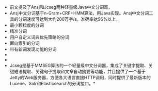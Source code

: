 * 前文提及了Ansj和Jcseg两种轻量级Java中文分词器，
* Ansj中文分词基于n-Gram+CRF+HMM算法，用Java实现。Ansj中文分词工具的分词速度可达到大约200万字/s，准确率达96%以上。
* 最小颗粒度的分词
* 精准分词
* 用户自定义词典优先策略的分词
* 面向索引的分词
* 带有新词发现功能的分词
* 
* 
* Jcseg是基于MMSEG算法的一个轻量级中文分词器，集成了关键字提取、关键短语提取、关键句子提取和文章自动摘要等功能，并且提供了一个基于Jetty的Web服务器，方便各大语言直接HTTP调用，同时提供了最新版本的Lucene、Solr和Elasticsearch的分词接口。*
